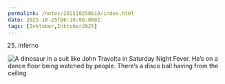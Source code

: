 ```yaml
---
permalink: /notes/202510250610/index.html
date: 2025-10-25T06:10:00.000Z
tags: [Inktober,Inktober2025]
---
```


25. Inferno

![A dinosaur in a suit like John Travolta in Saturday Night Fever. He’s on a dance floor being watched by people. There’s a disco ball having from the ceiling](https://cdn.rknight.me/site/2025/inktober-2025-25.jpg)